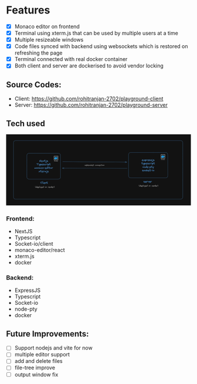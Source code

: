 # Features
- [x] Monaco editor on frontend
- [x] Terminal using xterm.js that can be used by multiple users at a time
- [x] Multiple resizeable windows
- [x] Code files synced with backend using websockets which is restored on refreshing the page
- [x] Terminal connected with real docker container
- [x] Both client and server are dockerised to avoid vendor locking

## Source Codes:
- Client: https://github.com/rohitranjan-2702/playground-client
- Server: https://github.com/rohitranjan-2702/playground-server

## Tech used
[![App Platorm](https://raw.githubusercontent.com/rohitranjan-2702/playground-client/master/pgclient.png)]()

### Frontend:
- NextJS 
- Typescript
- Socket-io/client
- monaco-editor/react
- xterm.js
- docker

### Backend:
- ExpressJS
- Typescript
- Socket-io
- node-pty
- docker

## Future Improvements:
- [ ] Support nodejs and vite for now
- [ ] multiple editor support
- [ ] add and delete files
- [ ] file-tree improve
- [ ] output window fix 
